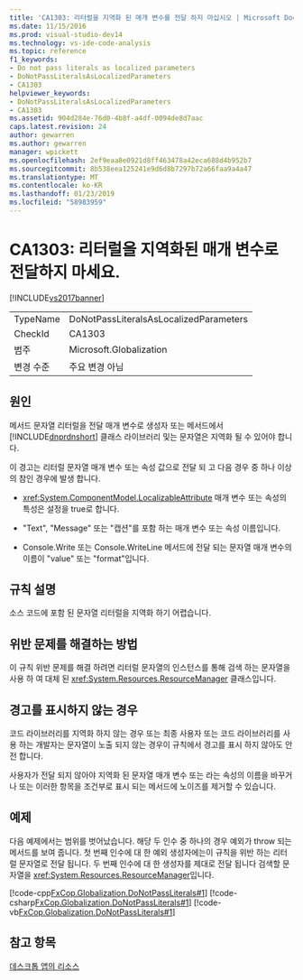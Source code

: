 ```yaml
---
title: 'CA1303: 리터럴을 지역화 된 매개 변수를 전달 하지 마십시오 | Microsoft Docs'
ms.date: 11/15/2016
ms.prod: visual-studio-dev14
ms.technology: vs-ide-code-analysis
ms.topic: reference
f1_keywords:
- Do not pass literals as localized parameters
- DoNotPassLiteralsAsLocalizedParameters
- CA1303
helpviewer_keywords:
- DoNotPassLiteralsAsLocalizedParameters
- CA1303
ms.assetid: 904d284e-76d0-4b8f-a4df-0094de8d7aac
caps.latest.revision: 24
author: gewarren
ms.author: gewarren
manager: wpickett
ms.openlocfilehash: 2ef9eaa8e0921d8ff463478a42eca688d4b952b7
ms.sourcegitcommit: 8b538eea125241e9d6d8b7297b72a66faa9a4a47
ms.translationtype: MT
ms.contentlocale: ko-KR
ms.lasthandoff: 01/23/2019
ms.locfileid: "58983959"
---
```

# <a name="ca1303-do-not-pass-literals-as-localized-parameters"></a>CA1303: 리터럴을 지역화된 매개 변수로 전달하지 마세요.
[!INCLUDE[vs2017banner](../includes/vs2017banner.md)]

|||
|-|-|
|TypeName|DoNotPassLiteralsAsLocalizedParameters|
|CheckId|CA1303|
|범주|Microsoft.Globalization|
|변경 수준|주요 변경 아님|

## <a name="cause"></a>원인
 메서드 문자열 리터럴을 전달 매개 변수로 생성자 또는 메서드에서 [!INCLUDE[dnprdnshort](../includes/dnprdnshort-md.md)] 클래스 라이브러리 및는 문자열은 지역화 될 수 있어야 합니다.

 이 경고는 리터럴 문자열 매개 변수 또는 속성 값으로 전달 되 고 다음 경우 중 하나 이상의 참인 경우에 발생 합니다.

-   <xref:System.ComponentModel.LocalizableAttribute> 매개 변수 또는 속성의 특성은 설정을 true로 합니다.

-   "Text", "Message" 또는 "캡션"를 포함 하는 매개 변수 또는 속성 이름입니다.

-   Console.Write 또는 Console.WriteLine 메서드에 전달 되는 문자열 매개 변수의 이름이 "value" 또는 "format"입니다.

## <a name="rule-description"></a>규칙 설명
 소스 코드에 포함 된 문자열 리터럴을 지역화 하기 어렵습니다.

## <a name="how-to-fix-violations"></a>위반 문제를 해결하는 방법
 이 규칙 위반 문제를 해결 하려면 리터럴 문자열의 인스턴스를 통해 검색 하는 문자열을 사용 하 여 대체 된 <xref:System.Resources.ResourceManager> 클래스입니다.

## <a name="when-to-suppress-warnings"></a>경고를 표시하지 않는 경우
 코드 라이브러리를 지역화 하지 않는 경우 또는 최종 사용자 또는 코드 라이브러리를 사용 하는 개발자는 문자열이 노출 되지 않는 경우이 규칙에서 경고를 표시 하지 않아도 안전 합니다.

 사용자가 전달 되지 않아야 지역화 된 문자열 매개 변수 또는 라는 속성의 이름을 바꾸거나 또는 이러한 항목을 조건부로 표시 되는 메서드에 노이즈를 제거할 수 있습니다.

## <a name="example"></a>예제
 다음 예제에서는 범위를 벗어났습니다. 해당 두 인수 중 하나의 경우 예외가 throw 되는 메서드를 보여 줍니다. 첫 번째 인수에 대 한 예외 생성자에는이 규칙을 위반 하는 리터럴 문자열로 전달 됩니다. 두 번째 인수에 대 한 생성자를 제대로 전달 됩니다 검색할 문자열을 <xref:System.Resources.ResourceManager>입니다.

 [!code-cpp[FxCop.Globalization.DoNotPassLiterals#1](../snippets/cpp/VS_Snippets_CodeAnalysis/FxCop.Globalization.DoNotPassLiterals/cpp/FxCop.Globalization.DoNotPassLiterals.cpp#1)]
 [!code-csharp[FxCop.Globalization.DoNotPassLiterals#1](../snippets/csharp/VS_Snippets_CodeAnalysis/FxCop.Globalization.DoNotPassLiterals/cs/FxCop.Globalization.DoNotPassLiterals.cs#1)]
 [!code-vb[FxCop.Globalization.DoNotPassLiterals#1](../snippets/visualbasic/VS_Snippets_CodeAnalysis/FxCop.Globalization.DoNotPassLiterals/vb/FxCop.Globalization.DoNotPassLiterals.vb#1)]

## <a name="see-also"></a>참고 항목
 [데스크톱 앱의 리소스](http://msdn.microsoft.com/library/8ad495d4-2941-40cf-bf64-e82e85825890)
